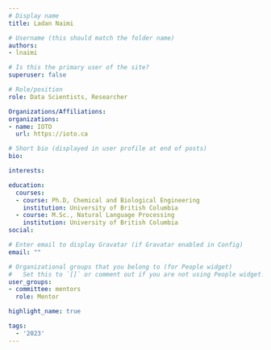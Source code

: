```yaml
---
# Display name
title: Ladan Naimi

# Username (this should match the folder name)
authors:
- lnaimi

# Is this the primary user of the site?
superuser: false

# Role/position
role: Data Scientists, Researcher

Organizations/Affiliations:
organizations:
- name: IOTO
  url: https://ioto.ca

# Short bio (displayed in user profile at end of posts)
bio: 

interests:

education:
  courses:
  - course: Ph.D, Chemical and Biological Engineering
    institution: University of British Columbia
  - course: M.Sc., Natural Language Processing
    institution: University of British Columbia
social:

# Enter email to display Gravatar (if Gravatar enabled in Config)
email: ""

# Organizational groups that you belong to (for People widget)
#   Set this to `[]` or comment out if you are not using People widget.
user_groups:
- committee: mentors
  role: Mentor

highlight_name: true

tags:
  - '2023'
---
```

